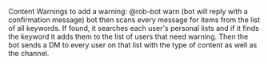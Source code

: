 Content Warnings
to add a warning: @rob-bot warn <keyword> 
(bot will reply with a confirmation message)
bot then scans every message for items from the list of all keywords. If found, it searches each user's personal lists and if it finds the keyword it adds them to the list of users that need warning. Then the bot sends a DM to every user on that list with the type of content as well as the channel.
